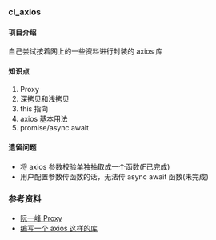 ### cl_axios

#### 项目介绍

自己尝试按着网上的一些资料进行封装的 axios 库

#### 知识点

1. Proxy
2. 深拷贝和浅拷贝
3. this 指向
4. axios 基本用法
5. promise/async await

#### 遗留问题

- 将 axios 参数校验单独抽取成一个函数(F已完成)
- 用户配置参数传函数的话，无法传 async await 函数(未完成)

### 参考资料

- [阮一峰 Proxy](https://github.com/ruanyf/es6tutorial/blob/21e3cfba2f3524960ab492bba53f13e50cc3d9aa/docs/proxy.md)
- [编写一个 axios 这样的库](https://juejin.im/post/5e16e5d76fb9a02fd742a92b#heading-6)
